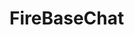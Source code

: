 # FireBaseChat

[](https://yandex.ru/images/search?pos=0&img_url=https%3A%2F%2Fwww.kramola.info%2Fsites%2Fdefault%2Ffiles%2Fstyles%2Fpage-main%2Fpublic%2Fimages%2Fblogs%2Fuid1%2Fcqnieb7gkry.jpg%3Fitok%3DnYRFeh_D&text=bnfr%20cjqltn%20&rpt=simage)
